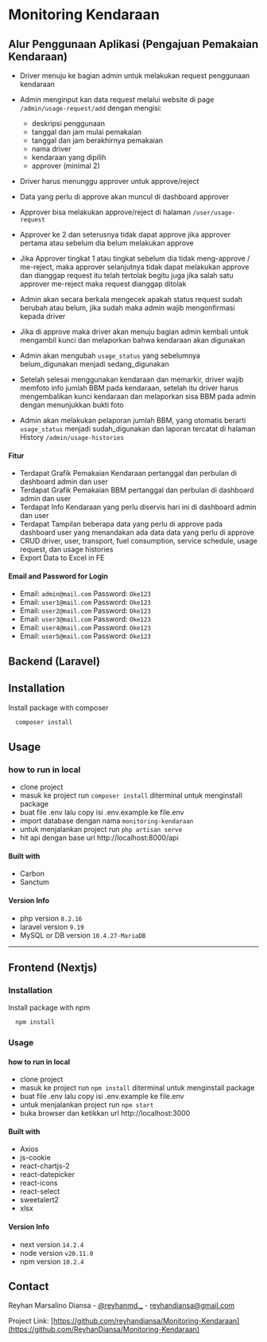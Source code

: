 
# Monitoring Kendaraan

## Alur Penggunaan Aplikasi (Pengajuan Pemakaian Kendaraan)
- Driver menuju ke bagian admin untuk melakukan request penggunaan kendaraan
- Admin menginput kan data request melalui website di page `/admin/usage-request/add` dengan mengisi:
  - deskripsi penggunaan
  - tanggal dan jam mulai pemakaian 
  - tanggal dan jam berakhirnya pemakaian 
  - nama driver
  - kendaraan yang dipilih
  - approver (minimal 2)

- Driver harus menunggu approver untuk approve/reject
- Data yang perlu di approve akan muncul di dashboard approver
- Approver bisa melakukan approve/reject di halaman `/user/usage-request`
- Approver ke 2 dan seterusnya tidak dapat approve jika approver pertama atau sebelum dia belum melakukan approve
- Jika Approver tingkat 1 atau tingkat sebelum dia tidak meng-approve / me-reject, maka approver selanjutnya tidak dapat melakukan approve dan dianggap request itu telah tertolak begitu juga jika salah satu approver me-reject maka request dianggap ditolak
- Admin akan secara berkala mengecek apakah status request sudah berubah atau belum, jika sudah maka admin wajib mengonfirmasi kepada driver 
- Jika di approve maka driver akan menuju bagian admin kembali untuk mengambil kunci dan melaporkan bahwa kendaraan akan digunakan
- Admin akan mengubah `usage_status` yang sebelumnya belum_digunakan menjadi sedang_digunakan
- Setelah selesai menggunakan kendaraan dan memarkir, driver wajib memfoto info jumlah BBM pada kendaraan, setelah itu driver harus mengembalikan kunci kendaraan dan melaporkan sisa BBM pada admin dengan menunjukkan bukti foto
- Admin akan melakukan pelaporan jumlah BBM, yang otomatis berarti `usage_status` menjadi sudah_digunakan dan laporan tercatat di halaman History `/admin/usage-histories`

#### Fitur
- Terdapat Grafik Pemakaian Kendaraan pertanggal dan perbulan di dashboard admin dan user
- Terdapat Grafik Pemakaian BBM pertanggal dan perbulan di dashboard admin dan user
- Terdapat Info Kendaraan yang perlu diservis hari ini di dashboard admin dan user
- Terdapat Tampilan beberapa data yang perlu di approve pada dashboard user yang menandakan ada data data yang perlu di approve
- CRUD driver, user, transport, fuel consumption, service schedule, usage request, dan usage histories
- Export Data to Excel in FE

#### Email and Password for Login
- Email: `admin@mail.com`
  Password: `Oke123`
- Email: `user1@mail.com`
  Password: `Oke123`
- Email: `user2@mail.com`
  Password: `Oke123`
- Email: `user3@mail.com`
  Password: `Oke123`
- Email: `user4@mail.com`
  Password: `Oke123`
- Email: `user5@mail.com`
  Password: `Oke123`

## Backend (Laravel)

## Installation

Install package with composer

```bash
  composer install 
```
    
## Usage

### how to run in local
- clone project
- masuk ke project run `composer install` diterminal untuk menginstall package
- buat file .env lalu copy isi .env.example ke file.env
- import database dengan nama `monitoring-kendaraan`
- untuk menjalankan project run `php artisan serve` 
- hit api dengan base url http://localhost:8000/api

#### Built with
- Carbon
- Sanctum

#### Version Info
- php version `8.2.16`
- laravel version `9.19`
- MySQL or DB version `10.4.27-MariaDB`

-----------------

## Frontend (Nextjs)

### Installation

Install package with npm

```bash
  npm install 
```
    
### Usage

#### how to run in local
- clone project
- masuk ke project run `npm install` diterminal untuk menginstall package
- buat file .env lalu copy isi .env.example ke file.env
- untuk menjalankan project run `npm start` 
- buka browser dan ketikkan url http://localhost:3000

#### Built with
- Axios
- js-cookie
- react-chartjs-2
- react-datepicker
- react-icons
- react-select
- sweetalert2
- xlsx

#### Version Info
- next version `14.2.4`
- node version `v20.11.0`
- npm version `10.2.4`

## Contact

Reyhan Marsalino Diansa - [@reyhanmd._](https://instagram.com/reyhanmd._) - reyhandiansa@gmail.com

Project Link: [https://github.com/reyhandiansa/Monitoring-Kendaraan](https://github.com/ReyhanDiansa/Monitoring-Kendaraan)
